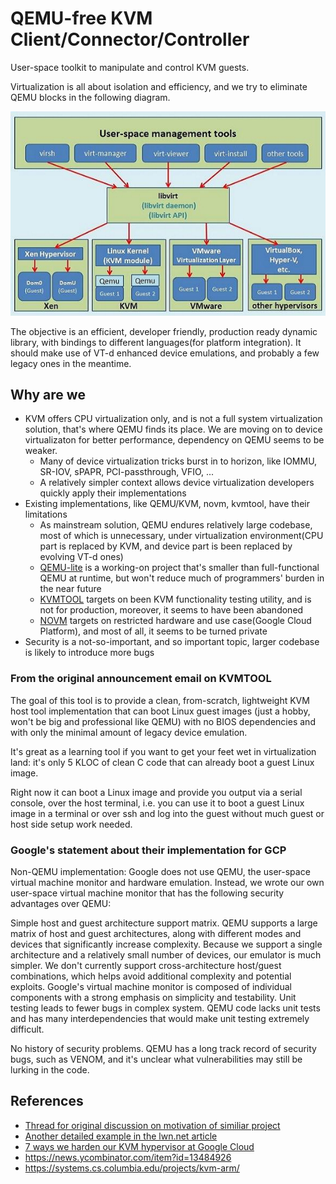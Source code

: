 # QEMU-free KVM Client/Connector/Controller
User-space toolkit to manipulate and control KVM guests.

Virtualization is all about isolation and efficiency, and we try to eliminate QEMU blocks in the following diagram.

![Position](doc/kvm-qemu-libvirt.jpg)

The objective is an efficient, developer friendly, production ready dynamic library, with bindings to different
languages(for platform integration). It should make use of VT-d enhanced device emulations, and probably a few
legacy ones in the meantime.

## Why are we
* KVM offers CPU virtualization only, and is not a full system virtualization solution, that's where QEMU finds its
  place. We are moving on to device virtualizaton for better performance, dependency on QEMU seems to be weaker.
    * Many of device virtualization tricks burst in to horizon, like IOMMU, SR-IOV, sPAPR, PCI-passthrough, VFIO, ...
    * A relatively simpler context allows device virtualization developers quickly apply their implementations
* Existing implementations, like QEMU/KVM, novm, kvmtool, have their limitations
    * As mainstream solution, QEMU endures relatively large codebase, most of which is unnecessary,
      under virtualization environment(CPU part is replaced by KVM, and device part is been replaced by
      evolving VT-d ones)
    * [QEMU-lite](https://github.com/01org/qemu-lite) is a working-on project that's smaller than full-functional
      QEMU at runtime, but won't reduce much of programmers' burden in the near future
    * [KVMTOOL](https://lwn.net/Articles/436781/) targets on been KVM functionality testing utility, and is not for
      production, moreover, it seems to have been abandoned
    * [NOVM](https://github.com/google/novm) targets on restricted hardware and use case(Google Cloud Platform),
      and most of all, it seems to be turned private
* Security is a not-so-important, and so important topic, larger codebase is likely to introduce more bugs

### From the original announcement email on KVMTOOL
The goal of this tool is to provide a clean, from-scratch, lightweight KVM host tool implementation that can boot
Linux guest images (just a hobby, won't be big and professional like QEMU) with no BIOS dependencies and with only
the minimal amount of legacy device emulation.

It's great as a learning tool if you want to get your feet wet in virtualization land: it's only 5 KLOC of clean
C code that can already boot a guest Linux image.

Right now it can boot a Linux image and provide you output via a serial console, over the host terminal, i.e. you
can use it to boot a guest Linux image in a terminal or over ssh and log into the guest without much guest or host
side setup work needed.

### Google's statement about their implementation for GCP
Non-QEMU implementation: Google does not use QEMU, the user-space virtual machine monitor and hardware emulation.
Instead, we wrote our own user-space virtual machine monitor that has the following security advantages over QEMU:

  Simple host and guest architecture support matrix. QEMU supports a large matrix of host and guest architectures,
  along with different modes and devices that significantly increase complexity. Because we support a single
  architecture and a relatively small number of devices, our emulator is much simpler. We don't currently support
  cross-architecture host/guest combinations, which helps avoid additional complexity and potential exploits.
  Google's virtual machine monitor is composed of individual components with a strong emphasis on simplicity and
  testability. Unit testing leads to fewer bugs in complex system. QEMU code lacks unit tests and has many
  interdependencies that would make unit testing extremely difficult.

No history of security problems. QEMU has a long track record of security bugs, such as VENOM, and it's unclear
what vulnerabilities may still be lurking in the code.

## References
* [Thread for original discussion on motivation of similiar project](http://thread.gmane.org/gmane.linux.kernel/962051/focus=962620)
* [Another detailed example in the lwn.net article](http://lwn.net/Articles/658511/)
* [7 ways we harden our KVM hypervisor at Google Cloud](https://cloudplatform.googleblog.com/2017/01/7-ways-we-harden-our-KVM-hypervisor-at-Google-Cloud-security-in-plaintext.html)
* https://news.ycombinator.com/item?id=13484926
* https://systems.cs.columbia.edu/projects/kvm-arm/
